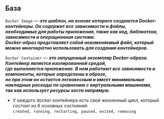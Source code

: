 ## База

`Docker Image` — ***это шаблон, на основе которого создаются Docker-контейнеры. Он содержит все зависимости и файлы,   
необходимые для работы приложения, такие как код, библиотеки, зависимости и операционная система.   
Docker-образ представляет собой неизменяемый файл, который можно многократно использовать для создания контейнеров.***

`Docker Container` — ***это запущенный экземпляр Docker-образа. Контейнер является изолированной средой,  
где выполняется приложение. В нем работают все зависимости и компоненты, которые определены в образе,  
но при этом он остается легковесным и имеет минимальные накладные расходы по сравнению с виртуальными машинами,  
так как использует ресурсы хоста напрямую.***

* У каждого docker контейнера есть свой жизненный цикл, который состоит из 6 основных состояний:  
`created, running, restarting, paused, exited, removing`

